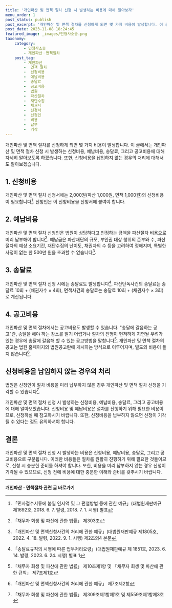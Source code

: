 ```yaml
---
title: '개인파산 및 면책 절차 신청 시 발생하는 비용에 대해 알아보자'
menu_order: 1
post_status: publish
post_excerpt: '개인파산 및 면책 절차를 신청하게 되면 몇 가지 비용이 발생합니다. 이 글에서는 개인파산 및 면책 절차 신청 시 발생하는 신청비용, 예납비용, 송달료, 그리고 공고비용에 대해 자세히 알아보도록 하겠습니다. 또한, 신청비용을 납입하지 않는 경우의 처리에 대해서도 알아보겠습니다.'
post_date: 2023-11-08 18:24:45
featured_image: _images/민형사소송.png
taxonomy:
    category:
        - 민형사소송
        - 개인파산ㆍ면책절차
    post_tag:
        - 개인파산
        -  면책 절차
        -  신청비용
        -  예납비용
        -  송달료
        -  공고비용
        -  법원
        -  파산절차
        -  재단수집
        -  채권자
        -  신청서
        -  신청인
        -  비용
        -  납부
        -  기각
---
```



개인파산 및 면책 절차를 신청하게 되면 몇 가지 비용이 발생합니다. 이 글에서는 개인파산 및 면책 절차 신청 시 발생하는 신청비용, 예납비용, 송달료, 그리고 공고비용에 대해 자세히 알아보도록 하겠습니다. 또한, 신청비용을 납입하지 않는 경우의 처리에 대해서도 알아보겠습니다.

## 1. 신청비용

개인파산 및 면책 절차 신청서에는 2,000원(파산 1,000원, 면책 1,000원)의 신청비용이 필요합니다[^1]. 신청인은 이 신청비용을 신청서에 붙여야 합니다.

## 2. 예납비용

개인파산 및 면책 절차 신청인은 법원이 상당하다고 인정하는 금액을 파산절차 비용으로 미리 납부해야 합니다[^2]. 예납금은 파산재단의 규모, 부인권 대상 행위의 존부와 수, 파산절차의 예상 소요기간, 재단수집의 난이도, 채권자의 수 등을 고려하여 정해지며, 특별한 사정이 없는 한 500만 원을 초과할 수 없습니다[^3].

## 3. 송달료

개인파산 및 면책 절차 신청 시에는 송달료도 발생합니다[^4]. 파산단독사건의 송달료는 송달료 10회 + (채권자수 × 4회), 면책사건의 송달료는 송달료 10회 + (채권자수 × 3회)로 계산됩니다.

## 4. 공고비용

개인파산 및 면책 절차에서는 공고비용도 발생할 수 있습니다. "송달에 갈음하는 공고"란, 송달을 해야 하는 장소를 알기 어렵거나 절차의 진행이 현저하게 지연될 우려가 있는 경우에 송달에 갈음해 할 수 있는 공고방법을 말합니다[^5]. 개인파산 및 면책 절차의 공고는 법원 홈페이지의 법원공고란에 게시하는 방식으로 이루어지며, 별도의 비용이 들지 않습니다[^6].

## 신청비용을 납입하지 않는 경우의 처리

법원은 신청인이 절차 비용을 미리 납부하지 않은 경우 개인파산 및 면책 절차 신청을 기각할 수 있습니다[^7].

개인파산 및 면책 절차 신청 시 발생하는 신청비용, 예납비용, 송달료, 그리고 공고비용에 대해 알아보았습니다. 신청비용 및 예납비용은 절차를 진행하기 위해 필요한 비용이므로, 신청하실 때 참고하시기 바랍니다. 또한, 신청비용을 납부하지 않으면 신청이 기각될 수 있다는 점도 유의하셔야 합니다.

[^1]: 「민사접수서류에 붙일 인지액 및 그 편철방법 등에 관한 예규」(대법원재판예규 제1692호, 2018. 6. 7. 발령, 2018. 7. 1. 시행) 별표
[^2]: 「채무자 회생 및 파산에 관한 법률」 제303조
[^3]: 「개인파산 및 면책신청사건의 처리에 관한 예규」(대법원재판예규 제1805호, 2022. 4. 18. 발령, 2022. 9. 1. 시행) 제2조의4 본문
[^4]: 「송달료규칙의 시행에 따른 업무처리요령」(대법원재판예규 제 1851호, 2023. 6. 14. 발령, 2023. 6. 24. 시행) 별표 1
[^5]: 「채무자 회생 및 파산에 관한 법률」 제10조제1항 및 「채무자 회생 및 파산에 관한 규칙」 제7조제1호
[^6]: 「개인파산 및 면책신청사건의 처리에 관한 예규」 제7조제2항
[^7]: 「채무자 회생 및 파산에 관한 법률」 제309조제1항제1호 및 제559조제1항제3호

## 결론

개인파산 및 면책 절차 신청 시 발생하는 비용은 신청비용, 예납비용, 송달료, 그리고 공고비용으로 구분됩니다. 이러한 비용들은 절차를 원활히 진행하기 위해 필요한 것들이므로, 신청 시 충분한 준비를 하셔야 합니다. 또한, 비용을 미리 납부하지 않는 경우 신청이 기각될 수 있으므로, 신청 전에 비용에 대한 충분한 이해와 준비를 갖추시기 바랍니다.


<!-- wp:separator -->
<hr class="wp-block-separator has-alpha-channel-opacity"/>
<!-- /wp:separator -->

<!-- wp:group {"backgroundColor":"base","layout":{"type":"constrained"}} -->
<div class="wp-block-group has-base-background-color has-background"><!-- wp:paragraph {"align":"center","fontSize":"medium"} -->
<p class="has-text-align-center has-large-font-size"><strong>개인파산ㆍ면책절차 관련 글 바로가기</strong></p>
<!-- /wp:paragraph -->


<!-- wp:latest-posts
{"categories":[{"id":14814,"count":19,"description":"","link":"https://uknowlaw.com/category/%ea%b0%9c%ec%9d%b8%ed%8c%8c%ec%82%b0%e3%86%8d%eb%a9%b4%ec%b1%85%ec%a0%88%ec%b0%a8/","name":"개인파산ㆍ면책절차","slug":"개인파산ㆍ면책절차","taxonomy":"category","parent":0,"meta":[],"_links":{"self":[{"href":"https://uknowlaw.com/wp-json/wp/v2/categories/14814"}],"collection":[{"href":"https://uknowlaw.com/wp-json/wp/v2/categories"}],"about":[{"href":"https://uknowlaw.com/wp-json/wp/v2/taxonomies/category"}],"wp:post_type":[{"href":"https://uknowlaw.com/wp-json/wp/v2/posts?categories=14814"}],"curies":[{"name":"wp","href":"https://api.w.org/{rel}","templated":true}]}}],"postsToShow":100,"excerptLength":28,"postLayout":"grid","columns":2,"featuredImageAlign":"left","featuredImageSizeSlug":"large","fontSize":"small"} /--></div>
<!-- /wp:group -->